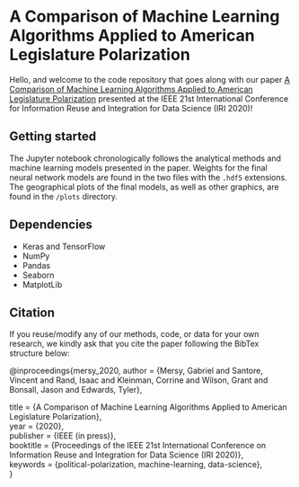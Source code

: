 # A Comparison of Machine Learning Algorithms Applied to American Legislature Polarization
Hello, and welcome to the code repository that goes along with our paper [A Comparison of Machine Learning Algorithms Applied to American Legislature Polarization](https://theburrproject.box.com/s/fr9ba4glk4n0yftgcq2c96mr0ldrpnp0) presented at the IEEE 21st International Conference for Information Reuse and Integration for Data Science (IRI 2020)!

## Getting started
The Jupyter notebook chronologically follows the analytical methods and machine learning models presented in the paper. Weights for the final neural network models are found in the two files with the `.hdf5` extensions. The geographical plots of the final models, as well as other graphics, are found in the `/plots` directory.

## Dependencies
* Keras and TensorFlow 
* NumPy
* Pandas 
* Seaborn 
* MatplotLib

## Citation
If you reuse/modify any of our methods, code, or data for your own research, we kindly ask that you cite the paper following the BibTex structure below:

@inproceedings{mersy_2020,
author = {Mersy, Gabriel and Santore, Vincent and Rand, Isaac and Kleinman, Corrine and Wilson, Grant and Bonsall, Jason and Edwards, Tyler},

title = {A Comparison of Machine Learning Algorithms Applied to American Legislature Polarization},<br/>
year = {2020},<br/>
publisher = {IEEE (in press)},<br/>
booktitle = {Proceedings of the IEEE 21st International Conference on Information Reuse and Integration for Data Science (IRI 2020)},<br/>
keywords = {political-polarization, machine-learning, data-science},<br/>
}
